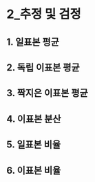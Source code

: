 # 2_추정 및 검정



## 1. 일표본 평균



## 2. 독립 이표본 평균



## 3. 짝지은 이표본 평균



## 4. 이표본 분산



## 5. 일표본 비율



## 6. 이표본 비율

